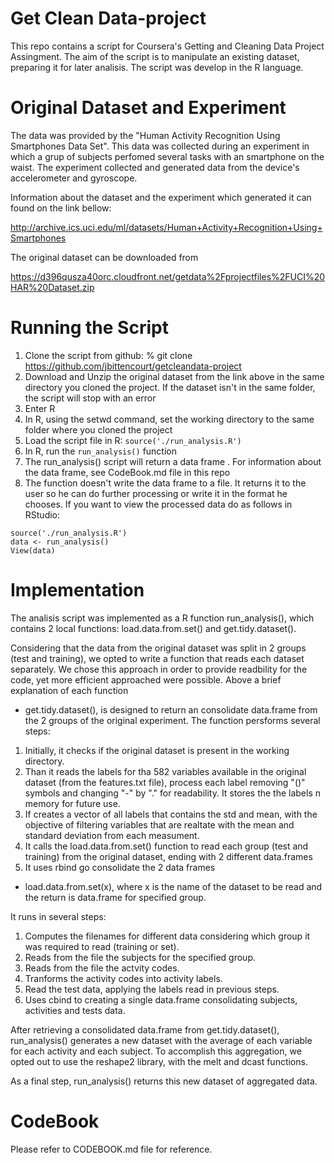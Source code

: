 Get Clean Data-project
====================

This repo contains a script for Coursera's Getting and Cleaning Data Project Assingment. The aim of the script is to manipulate an existing dataset, preparing it for later analisis. The script was develop in the R language.

Original Dataset and Experiment
===============================

The data was provided by the "Human Activity Recognition Using Smartphones Data Set". This data was collected during an experiment in which a grup of subjects perfomed several tasks with an smartphone on the waist. The experiment collected and generated data from the device's  accelerometer and gyroscope.

Information about the dataset and the experiment which generated it can found on the link bellow:

http://archive.ics.uci.edu/ml/datasets/Human+Activity+Recognition+Using+Smartphones

The original dataset can be downloaded from

https://d396qusza40orc.cloudfront.net/getdata%2Fprojectfiles%2FUCI%20HAR%20Dataset.zip 

Running the Script
==================

1. Clone the script from github:  % git clone https://github.com/jbittencourt/getcleandata-project
2. Download and Unzip the original dataset from the link above in the same directory you cloned the project. If the dataset isn't in the same folder, the script will stop with an error
3. Enter R 
4. In R, using the setwd command, set the working directory to the same folder where you cloned the project
4. Load the script file in R: `source('./run_analysis.R')`
5. In R, run the `run_analysis()` function
6. The run_analysis() script will return a data frame . For information about the data frame, see CodeBook.md file in this repo
7. The function doesn't write the data frame to a file. It returns it to the user so he can do further processing or write it in the format he chooses. If you want to view the processed data do as follows in RStudio:

```
source('./run_analysis.R')
data <- run_analysis()
View(data)
```

Implementation
==============

The analisis script was implemented as a R function run_analysis(), which contains 2 local functions: load.data.from.set() and get.tidy.dataset().

Considering that the data from the original dataset was split in 2 groups (test and training), we opted to write a function that reads each dataset separately. We chose this approach in order to provide readbility for the code, yet more efficient approached were possible. Above a brief explanation of each function


* get.tidy.dataset(), is designed to return an consolidate data.frame from the 2 groups of the original experiment. The function persforms several steps: 

1. Initially, it checks if the original dataset is present in the working directory.
2. Than it reads the labels for tha 582 variables available in the original dataset (from the features.txt file), process each label removing "()" symbols and changing "-" by "." for readability. It stores the the labels n memory for future use.
3. If creates a vector of all labels that contains the std and mean, with the objective of filtering variables that are realtate with the mean and standard deviation from each measument.
4. It calls the load.data.from.set() function to read each group (test and training) from the original dataset, ending with 2 different data.frames
5. It uses rbind go consolidate the 2 data frames


* load.data.from.set(x), where x is the name of the dataset to be read and the return is data.frame for specified group.

It runs in several steps:

1. Computes the filenames for different data considering which group it was required to read (training or set).
2. Reads from the file the subjects for the specified group.
3. Reads from the file the actvity codes.
4. Tranforms the activity codes into activity labels.
5. Read the test data, applying the labels read in previous steps.
6. Uses cbind to creating a single data.frame consolidating subjects, activities and tests data.


After retrieving a consolidated data.frame from get.tidy.dataset(), run_analysis() generates a new dataset with the average of each variable for each activity and each subject. To accomplish this aggregation, we opted out to use the reshape2 library, with the melt and dcast functions.

As a final step, run_analysis() returns this new dataset of aggregated data.


CodeBook
==============

Please refer to CODEBOOK.md file for reference.

